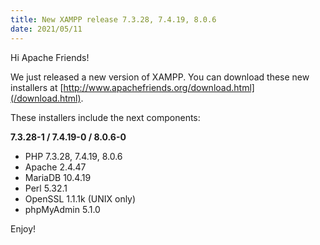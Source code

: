 ```yaml
---
title: New XAMPP release 7.3.28, 7.4.19, 8.0.6
date: 2021/05/11
---
```


Hi Apache Friends!

We just released a new version of XAMPP. You can download these new installers at [http://www.apachefriends.org/download.html](/download.html).

These installers include the next components:

**7.3.28-1 / 7.4.19-0 / 8.0.6-0**

- PHP 7.3.28, 7.4.19, 8.0.6
- Apache 2.4.47
- MariaDB 10.4.19
- Perl 5.32.1
- OpenSSL 1.1.1k (UNIX only)
- phpMyAdmin 5.1.0

Enjoy!
